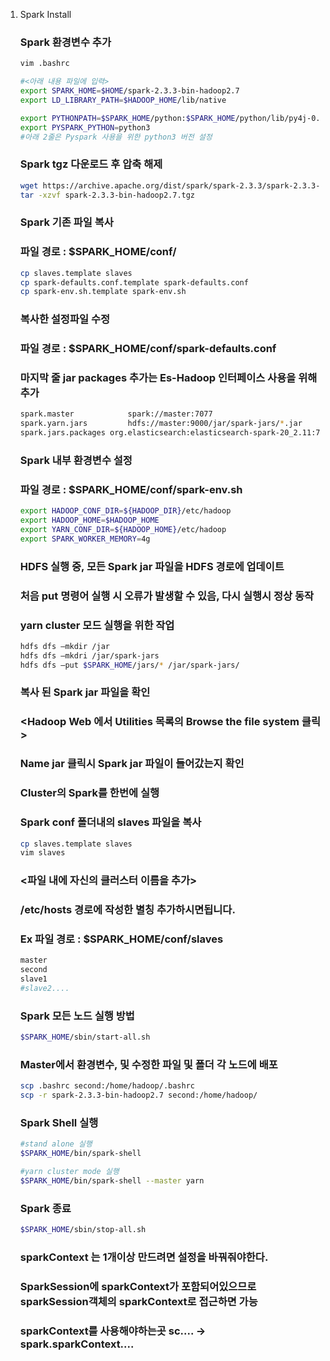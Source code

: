 1. Spark Install

    ### Spark 환경변수 추가
    ```sh
    vim .bashrc
    
    #<아래 내용 파일에 입력>
    export SPARK_HOME=$HOME/spark-2.3.3-bin-hadoop2.7
    export LD_LIBRARY_PATH=$HADOOP_HOME/lib/native
    
    export PYTHONPATH=$SPARK_HOME/python:$SPARK_HOME/python/lib/py4j-0.10.7-src.zip:$PYTHONPATH
    export PYSPARK_PYTHON=python3
    #아래 2줄은 Pyspark 사용을 위한 python3 버전 설정
    ```
    
    
    ### Spark tgz 다운로드 후 압축 해제
    ```sh
    wget https://archive.apache.org/dist/spark/spark-2.3.3/spark-2.3.3-bin-hadoop2.7.tgz
    tar -xzvf spark-2.3.3-bin-hadoop2.7.tgz
    ```
    
    ### Spark 기존 파일 복사
    ### 파일 경로 : $SPARK_HOME/conf/
    ```sh
    cp slaves.template slaves
    cp spark-defaults.conf.template spark-defaults.conf
    cp spark-env.sh.template spark-env.sh
    ```
    
    ### 복사한 설정파일 수정
    ### 파일 경로 : $SPARK_HOME/conf/spark-defaults.conf
    ### 마지막 줄 jar packages 추가는 Es-Hadoop 인터페이스 사용을 위해 추가
    ```sh
    spark.master            spark://master:7077
    spark.yarn.jars         hdfs://master:9000/jar/spark-jars/*.jar
    spark.jars.packages org.elasticsearch:elasticsearch-spark-20_2.11:7.3.2
    ```
    
    ### Spark 내부 환경변수 설정
    ### 파일 경로 : $SPARK_HOME/conf/spark-env.sh
    ```sh
    export HADOOP_CONF_DIR=${HADOOP_DIR}/etc/hadoop
    export HADOOP_HOME=$HADOOP_HOME
    export YARN_CONF_DIR=${HADOOP_HOME}/etc/hadoop
    export SPARK_WORKER_MEMORY=4g
    ```
    
    ### HDFS 실행 중, 모든 Spark jar 파일을 HDFS 경로에 업데이트
    ### 처음 put 명령어 실행 시 오류가 발생할 수 있음, 다시 실행시 정상 동작
    ### yarn cluster 모드 실행을 위한 작업
    ```sh
    hdfs dfs –mkdir /jar
    hdfs dfs –mkdri /jar/spark-jars
    hdfs dfs –put $SPARK_HOME/jars/* /jar/spark-jars/
    ```
    
    
    ### 복사 된 Spark jar 파일을 확인 
    ### <Hadoop Web 에서  Utilities 목록의 Browse the file system 클릭>
    ### Name jar 클릭시 Spark jar 파일이 들어갔는지 확인
    
    ### Cluster의 Spark를 한번에 실행
    ### Spark conf 폴더내의 slaves 파일을 복사
    ```sh
    cp slaves.template slaves
    vim slaves
    ```
    ### <파일 내에 자신의 클러스터 이름을 추가>
    ### /etc/hosts 경로에 작성한 별칭 추가하시면됩니다.
    ### Ex 파일 경로 : $SPARK_HOME/conf/slaves
    ```sh
    master
    second
    slave1
    #slave2....
    ```
    ### Spark 모든 노드 실행 방법
    ```sh
    $SPARK_HOME/sbin/start-all.sh
    ```
    
    ### Master에서 환경변수, 및 수정한 파일 및 폴더 각 노드에 배포
    ```sh
    scp .bashrc second:/home/hadoop/.bashrc
    scp -r spark-2.3.3-bin-hadoop2.7 second:/home/hadoop/
    ```
    
    ### Spark Shell 실행
    ```sh
    #stand alone 실행
    $SPARK_HOME/bin/spark-shell
    
    #yarn cluster mode 실행
    $SPARK_HOME/bin/spark-shell --master yarn
    ```
    
    ### Spark 종료
    ```sh
    $SPARK_HOME/sbin/stop-all.sh
    ```
    
    ### sparkContext 는 1개이상 만드려면 설정을 바꿔줘야한다.
    ### SparkSession에 sparkContext가 포함되어있으므로 sparkSession객체의 sparkContext로 접근하면 가능
    ### sparkContext를 사용해야하는곳 sc.... -> spark.sparkContext....
    
